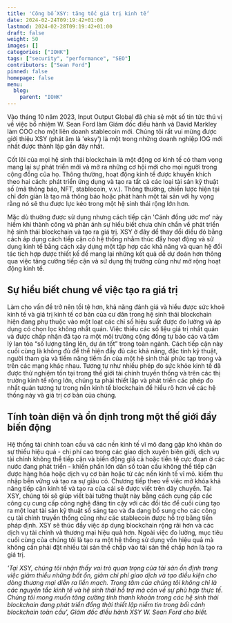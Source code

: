 ```yaml
---
title: 'Công bố XSY: tăng tốc giá trị kinh tế'
date: 2024-02-24T09:19:42+01:00
lastmod: 2024-02-28T09:19:42+01:00
draft: false
weight: 50
images: []
categories: ["IOHK"]
tags: ["security", "performance", "SEO"]
contributors: ["Sean Ford"]
pinned: false
homepage: false
menu:
  blog:
    parent: "IOHK"
---
```


Vào tháng 10 năm 2023, Input Output Global đã chia sẻ một số tin tức thú vị về việc bổ nhiệm W. Sean Ford làm Giám đốc điều hành và David Markley làm COO cho một liên doanh stablecoin mới. Chúng tôi rất vui mừng được giới thiệu XSY (phát âm là 'eksy') là một trong những doanh nghiệp IOG mới nhất được thành lập gần đây nhất.

Cốt lõi của mọi hệ sinh thái blockchain là một động cơ kinh tế có tham vọng mang lại sự phát triển mới và mở ra những cơ hội mới cho mọi người trong cộng đồng của họ. Thông thường, hoạt động kinh tế được khuyến khích theo hai cách: phát triển ứng dụng và tạo ra tất cả các loại tài sản kỹ thuật số (mã thông báo, NFT, stablecoin, v.v.). Thông thường, chiến lược hiện tại chỉ đơn giản là tạo mã thông báo hoặc phát hành một tài sản với hy vọng rằng nó sẽ thu được lực kéo trong một hệ sinh thái rộng lớn hơn.

Mặc dù thường được sử dụng nhưng cách tiếp cận 'Cánh đồng ước mơ' này hiếm khi thành công và phản ánh sự hiểu biết chưa chín chắn về phát triển hệ sinh thái blockchain và tạo ra giá trị. XSY ở đây để thay đổi điều đó bằng cách áp dụng cách tiếp cận có hệ thống nhằm thúc đẩy hoạt động và sử dụng kinh tế bằng cách xây dựng một tập hợp các khả năng và quan hệ đối tác tích hợp được thiết kế để mang lại những kết quả dễ dự đoán hơn thông qua việc tăng cường tiếp cận và sử dụng thị trường cũng như mở rộng hoạt động kinh tế.

## Sự hiểu biết chung về việc tạo ra giá trị

Làm cho vấn đề trở nên tồi tệ hơn, khả năng đánh giá và hiểu được sức khoẻ kinh tế và giá trị kinh tế cơ bản của cư dân trong hệ sinh thái blockchain hiện đang phụ thuộc vào một loạt các chỉ số hiệu suất được đo lường và áp dụng có chọn lọc không nhất quán. Việc thiếu các số liệu giá trị nhất quán và được chấp nhận đã tạo ra một môi trường cộng đồng tự báo cáo và tâm lý lan tỏa “số lượng tăng lên, dự án tốt” trong toàn ngành. Cách tiếp cận này cuối cùng là không đủ để thể hiện đầy đủ các khả năng, đặc tính kỹ thuật, người tham gia và tiềm năng tiềm ẩn của một hệ sinh thái phức tạp trong và trên các mạng khác nhau. Tương tự như nhiều phép đo sức khỏe kinh tế đã được thử nghiệm tồn tại trong thế giới tài chính truyền thống và trên các thị trường kinh tế rộng lớn, chúng ta phải thiết lập và phát triển các phép đo nhất quán tương tự trong nền kinh tế blockchain để hiểu rõ hơn về các hệ thống này và giá trị cơ bản của chúng.

## Tính toàn diện và ổn định trong một thế giới đầy biến động

Hệ thống tài chính toàn cầu và các nền kinh tế vĩ mô đang gặp khó khăn do sự thiếu hiệu quả - chi phí cao trong các giao dịch xuyên biên giới, dịch vụ tài chính không thể tiếp cận và biến động giá cả hoặc tiền tệ cực đoan ở các nước đang phát triển - khiến phần lớn dân số toàn cầu không thể tiếp cận được hàng hóa hoặc dịch vụ cơ bản hoặc từ các nền kinh tế vĩ mô. kiếm thu nhập bền vững và tạo ra sự giàu có. Chương tiếp theo về việc mở khóa khả năng tiếp cận kinh tế và tạo ra của cải sẽ được viết trên dây chuyền. Tại XSY, chúng tôi sẽ giúp viết bài tường thuật này bằng cách cung cấp các công cụ cung cấp công nghệ đáng tin cậy với các đối tác để cuối cùng tạo ra một loạt tài sản kỹ thuật số sáng tạo và đa dạng bổ sung cho các công cụ tài chính truyền thống cũng như các stablecoin được hỗ trợ bằng tiền pháp định. XSY sẽ thúc đẩy việc áp dụng blockchain rộng rãi hơn và các dịch vụ tài chính và thương mại hiệu quả hơn. Ngoài việc đo lường, mục tiêu cuối cùng của chúng tôi là tạo ra một hệ thống sử dụng vốn hiệu quả mà không cần phải đặt nhiều tài sản thế chấp vào tài sản thế chấp hơn là tạo ra giá trị.

*'Tại XSY, chúng tôi nhận thấy vai trò quan trọng của tài sản ổn định trong việc giảm thiểu những bất ổn, giảm chi phí giao dịch và tạo điều kiện cho dòng thương mại diễn ra liền mạch. Trọng tâm của chúng tôi không chỉ là các nguyên tắc kinh tế và hệ sinh thái hỗ trợ mà còn về sự phù hợp thực tế. Chúng tôi mong muốn tăng cường tính thanh khoản trong các hệ sinh thái blockchain đang phát triển đồng thời thiết lập niềm tin trong bối cảnh blockchain toàn cầu', Giám đốc điều hành XSY W. Sean Ford cho biết.*
